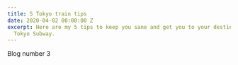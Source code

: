 ```yaml
---
title: 5 Tokyo train tips
date: 2020-04-02 00:00:00 Z
excerpt: Here are my 5 tips to keep you sane and get you to your destination on the
  Tokyo Subway.
---
```


Blog number 3